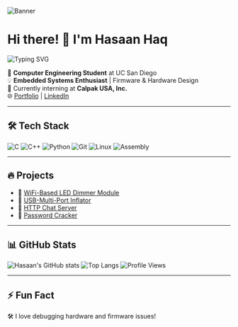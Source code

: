 ![Banner](https://imgs.search.brave.com/0tXo0qtB8ILgyZr67I7CRE08FDAibFl9iCjF-kVDHmM/rs:fit:860:0:0:0/g:ce/aHR0cHM6Ly9jZG4u/cGZwcy5nZy9iYW5u/ZXJzLzM5NzQtY2Fy/cy5naWY.gif)





# Hi there! 👋 I'm Hasaan Haq 
![Typing SVG](https://readme-typing-svg.herokuapp.com?size=25&color=34D399&lines=Embedded+Systems+Engineer;Firmware+Developer;Hardware+Enthusiast)



🚀 **Computer Engineering Student** at UC San Diego  
💡 **Embedded Systems Enthusiast** | Firmware & Hardware Design  
🔭 Currently interning at **Calpak USA, Inc.**  
🌐 [Portfolio](https://hasaanhaq04.github.io/hasaanhaq_portfolio/) | [LinkedIn](https://www.linkedin.com/in/hasaanhaq/)

---
## 🛠 Tech Stack
![C](https://img.shields.io/badge/-C-00599C?style=flat-square&logo=c)
![C++](https://img.shields.io/badge/-C++-00599C?style=flat-square&logo=c%2B%2B)
![Python](https://img.shields.io/badge/-Python-3776AB?style=flat-square&logo=python)
![Git](https://img.shields.io/badge/-Git-F05032?style=flat-square&logo=git)
![Linux](https://img.shields.io/badge/-Linux-FCC624?style=flat-square&logo=linux)
![Assembly](https://img.shields.io/badge/-Assembly-000000?style=flat-square)

---
## 🔥 Projects
- 🔹 [WiFi-Based LED Dimmer Module](https://github.com/hasaanhaq)
- 🔹 [USB-Multi-Port Inflator](https://github.com/hasaanhaq)
- 🔹 [HTTP Chat Server](https://github.com/hasaanhaq/chatserver)
- 🔹 [Password Cracker](https://github.com/hasaanhaq/password_cracker)

---
## 📊 GitHub Stats
![Hasaan's GitHub stats](https://github-readme-stats.vercel.app/api?username=hasaanhaq&show_icons=true&theme=dark)
![Top Langs](https://github-readme-stats.vercel.app/api/top-langs/?username=hasaanhaq&layout=compact&theme=dark)
![Profile Views](https://komarev.com/ghpvc/?username=hasaanhaq&color=blue)


---
## ⚡ Fun Fact
🛠 I love debugging hardware and firmware issues!

